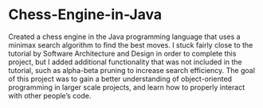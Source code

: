# Chess-Engine-in-Java

Created a chess engine in the Java programming language that uses a minimax search algorithm to find the best moves. I stuck fairly close to the tutorial by Software Architecture and Design in order to complete this project, but I added additional functionality that was not included in the tutorial, such as alpha-beta pruning to increase search efficiency. The goal of this project was to gain a better understanding of object-oriented programming in larger scale projects, and learn how to properly interact with other people’s code.
